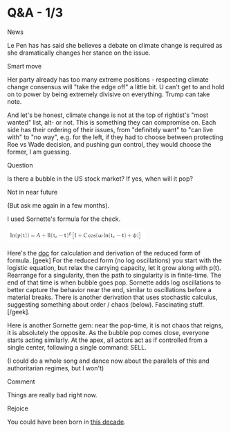 # Q&A - 1/3

News

Le Pen has has said she believes a debate on climate change is required as she dramatically changes her stance on the issue.

Smart move

Her party already has too many extreme positions - respecting climate change consensus will "take the edge off" a little bit. U can't get to and hold on to power by being extremely divisive on everything. Trump can take note.

And let's be honest, climate change is not at the top of rightist's "most wanted" list, alt- or not. This is something they can compromise on. Each side has their ordering of their issues, from "definitely want" to "can live with" to "no way", e.g. for the left, if they had to choose between protecting Roe vs Wade decision, and pushing gun control, they would choose the former, I am guessing.

Question

Is there a bubble in the US stock market? If yes, when will it pop?

Not in near future

(But ask me again in a few months).

I used Sornette's formula for the check.

![](13-05.png)

Here's the [doc](bubble.md) for calculation and derivation of the
reduced form of formula. [geek] For the reduced form (no log
oscillations) you start with the logistic equation, but relax the
carrying capacity, let it grow along with p(t). Rearrange for a
singularity, then the path to singularity is in finite-time. The end
of that time is when bubble goes pop. Sornette adds log oscillations
to better capture the behavior near the end, similar to oscillations
before a material breaks. There is another derivation that uses
stochastic calculus, suggesting something about order / chaos
(below). Fascinating stuff. [/geek].

Here is another Sornette gem: near the pop-time, it is not chaos that reigns, it is absolutely the opposite. As the bubble pop comes close, everyone starts acting similarly. At the apex, all actors act as if controlled from a single center, following a single command: SELL.

(I could do a whole song and dance now about the parallels of this and authoritarian regimes, but I won't)

Comment

Things are really bad right now.

Rejoice

You could have been born in [this
decade](https://youtu.be/EmCkG-3oQAs?t=52).


